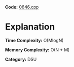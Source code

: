 **Code:** [0646.cpp](./0646.cpp)

# Explanation

**Time Complexity:** O(MlogN)

**Memory Complexity:** O(N + M) 

**Category:** DSU
